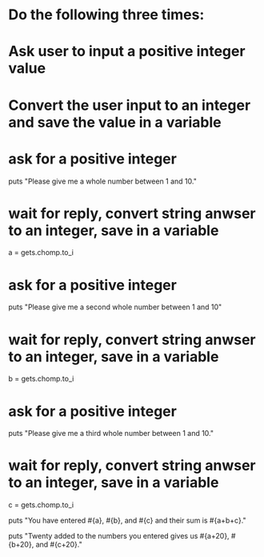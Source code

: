 # Do the following three times:
# Ask user to input a positive integer value
# Convert the user input to an integer and save the value in a variable

# ask for a positive integer 
puts "Please give me a whole number between 1 and 10."
# wait for reply, convert string anwser to an integer, save in a variable
a = gets.chomp.to_i

# ask for a positive integer
puts "Please give me a second whole number between 1 and 10"
# wait for reply, convert string anwser to an integer, save in a variable
b = gets.chomp.to_i

# ask for a positive integer
puts "Please give me a third whole number between 1 and 10."
# wait for reply, convert string anwser to an integer, save in a variable
c = gets.chomp.to_i

puts "You have entered #{a}, #{b}, and #{c} and their sum is #{a+b+c}."

puts "Twenty added to the numbers you entered gives us #{a+20}, #{b+20}, and #{c+20}."
